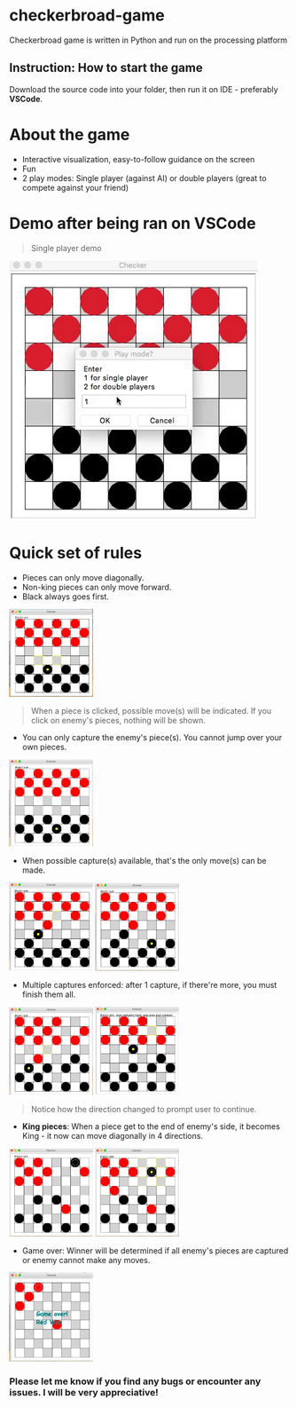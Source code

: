 # checkerbroad-game
Checkerbroad game is written in Python and run on the processing platform

## Instruction: How to start the game
Download the source code into your folder, then run it on IDE - preferably **VSCode**. 

# About the game
* Interactive visualization, easy-to-follow guidance on the screen
* Fun
* 2 play modes: Single player (against AI) or double players (great to compete against your friend)

# Demo after being ran on VSCode

> Single player demo

![Demo gif](demo/demo_gif.gif)

# Quick set of rules
* Pieces can only move diagonally.  
* Non-king pieces can only move forward.  
* Black always goes first.  
  
<img src="/demo/black_first.png" width=30%>

> When a piece is clicked, possible move(s) will be indicated. If you click on enemy's pieces, nothing will be shown.

* You can only capture the enemy's piece(s). You cannot jump over your own pieces.  
  
<img src="/demo/black_block.png" width=30%>

* When possible capture(s) available, that's the only move(s) can be made.  
  
<img src="demo/only_move1.png" width=30%> <img src="demo/only_move2.png" width=30%>

* Multiple captures enforced: after 1 capture, if there're more, you must finish them all.  
  
<img src="demo/multi_capture1.png" width=30%> <img src="demo/multi_capture2.png" width=30%>

> Notice how the direction changed to prompt user to continue.

* **King pieces**: When a piece get to the end of enemy's side, it becomes King - it now can move diagonally in 4 directions.  
  
<img src="demo/king_move1.png" width=30%> <img src="demo/king_move2.png" width=30%>

* Game over: Winner will be determined if all enemy's pieces are captured or enemy cannot make any moves. 
   
<img src="demo/game_over.png" width=30%>

### Please let me know if you find any bugs or encounter any issues. I will be very appreciative!
